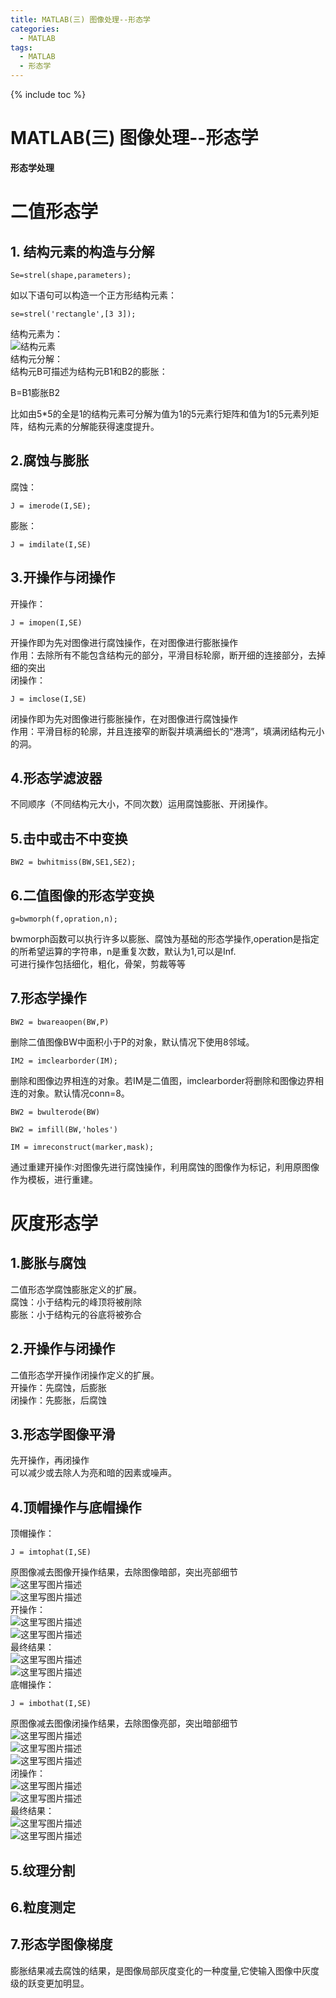 ```yaml
---
title: MATLAB(三) 图像处理--形态学
categories:
  - MATLAB
tags:
  - MATLAB
  - 形态学
---
```

{% include toc %}

# MATLAB(三) 图像处理--形态学

**形态学处理**

# 二值形态学

## 1. 结构元素的构造与分解

```
Se=strel(shape,parameters);
```

如以下语句可以构造一个正方形结构元素：

```
se=strel('rectangle',[3 3]);
```

结构元素为： <br/> <img alt="结构元素" src="https://img-blog.csdn.net/2018032509380284?watermark/2/text/aHR0cHM6Ly9ibG9nLmNzZG4ubmV0L20wXzM3NTY1NzM2/font/5a6L5L2T/fontsize/400/fill/I0JBQkFCMA==/dissolve/70" title=""/> <br/> 结构元分解： <br/> 结构元B可描述为结构元B1和B2的膨胀：

> 
B=B1膨胀B2


比如由5*5的全是1的结构元素可分解为值为1的5元素行矩阵和值为1的5元素列矩阵，结构元素的分解能获得速度提升。

## 2.腐蚀与膨胀

腐蚀：

```
J = imerode(I,SE);
```

膨胀：

```
J = imdilate(I,SE)
```

## 3.开操作与闭操作

开操作：

```
J = imopen(I,SE)
```

开操作即为先对图像进行腐蚀操作，在对图像进行膨胀操作 <br/> 作用：去除所有不能包含结构元的部分，平滑目标轮廓，断开细的连接部分，去掉细的突出 <br/> 闭操作：

```
J = imclose(I,SE)
```

闭操作即为先对图像进行膨胀操作，在对图像进行腐蚀操作 <br/> 作用：平滑目标的轮廓，并且连接窄的断裂并填满细长的“港湾”，填满闭结构元小的洞。

## 4.形态学滤波器

不同顺序（不同结构元大小，不同次数）运用腐蚀膨胀、开闭操作。

## 5.击中或击不中变换

```
BW2 = bwhitmiss(BW,SE1,SE2);
```

## 6.二值图像的形态学变换

```
g=bwmorph(f,opration,n);
```

bwmorph函数可以执行许多以膨胀、腐蚀为基础的形态学操作,operation是指定的所希望运算的字符串，n是重复次数，默认为1,可以是Inf. <br/> 可进行操作包括细化，粗化，骨架，剪裁等等

## 7.形态学操作

```
BW2 = bwareaopen(BW,P)
```

删除二值图像BW中面积小于P的对象，默认情况下使用8邻域。

```
IM2 = imclearborder(IM);
```

删除和图像边界相连的对象。若IM是二值图，imclearborder将删除和图像边界相连的对象。默认情况conn=8。

```
BW2 = bwulterode(BW)
```

```
BW2 = imfill(BW,'holes')
```

```
IM = imreconstruct(marker,mask);
```

> 
通过重建开操作:对图像先进行腐蚀操作，利用腐蚀的图像作为标记，利用原图像作为模板，进行重建。


# 灰度形态学

## 1.膨胀与腐蚀

二值形态学腐蚀膨胀定义的扩展。 <br/> 腐蚀：小于结构元的峰顶将被削除 <br/> 膨胀：小于结构元的谷底将被弥合

## 2.开操作与闭操作

二值形态学开操作闭操作定义的扩展。 <br/> 开操作：先腐蚀，后膨胀 <br/> 闭操作：先膨胀，后腐蚀

## 3.形态学图像平滑

先开操作，再闭操作 <br/> 可以减少或去除人为亮和暗的因素或噪声。

## 4.顶帽操作与底帽操作

顶帽操作：

```
J = imtophat(I,SE)
```

原图像减去图像开操作结果，去除图像暗部，突出亮部细节 <br/> <img alt="这里写图片描述" src="https://img-blog.csdn.net/20180511130620302?watermark/2/text/aHR0cHM6Ly9ibG9nLmNzZG4ubmV0L20wXzM3NTY1NzM2/font/5a6L5L2T/fontsize/400/fill/I0JBQkFCMA==/dissolve/70" title=""/> <br/> <img alt="这里写图片描述" src="https://img-blog.csdn.net/20180511130636752?watermark/2/text/aHR0cHM6Ly9ibG9nLmNzZG4ubmV0L20wXzM3NTY1NzM2/font/5a6L5L2T/fontsize/400/fill/I0JBQkFCMA==/dissolve/70" title=""/> <br/> 开操作： <br/> <img alt="这里写图片描述" src="https://img-blog.csdn.net/20180511130658400?watermark/2/text/aHR0cHM6Ly9ibG9nLmNzZG4ubmV0L20wXzM3NTY1NzM2/font/5a6L5L2T/fontsize/400/fill/I0JBQkFCMA==/dissolve/70" title=""/> <br/> <img alt="这里写图片描述" src="https://img-blog.csdn.net/2018051113072343?watermark/2/text/aHR0cHM6Ly9ibG9nLmNzZG4ubmV0L20wXzM3NTY1NzM2/font/5a6L5L2T/fontsize/400/fill/I0JBQkFCMA==/dissolve/70" title=""/> <br/> 最终结果： <br/> <img alt="这里写图片描述" src="https://img-blog.csdn.net/20180511130807209?watermark/2/text/aHR0cHM6Ly9ibG9nLmNzZG4ubmV0L20wXzM3NTY1NzM2/font/5a6L5L2T/fontsize/400/fill/I0JBQkFCMA==/dissolve/70" title=""/> <br/> <img alt="这里写图片描述" src="https://img-blog.csdn.net/20180511130819815?watermark/2/text/aHR0cHM6Ly9ibG9nLmNzZG4ubmV0L20wXzM3NTY1NzM2/font/5a6L5L2T/fontsize/400/fill/I0JBQkFCMA==/dissolve/70" title=""/> <br/> 底帽操作：

```
J = imbothat(I,SE)
```

原图像减去图像闭操作结果，去除图像亮部，突出暗部细节 <br/> <img alt="这里写图片描述" src="https://img-blog.csdn.net/20180511130846648?watermark/2/text/aHR0cHM6Ly9ibG9nLmNzZG4ubmV0L20wXzM3NTY1NzM2/font/5a6L5L2T/fontsize/400/fill/I0JBQkFCMA==/dissolve/70" title=""/> <br/> <img alt="这里写图片描述" src="https://img-blog.csdn.net/20180511130904853?watermark/2/text/aHR0cHM6Ly9ibG9nLmNzZG4ubmV0L20wXzM3NTY1NzM2/font/5a6L5L2T/fontsize/400/fill/I0JBQkFCMA==/dissolve/70" title=""/> <br/> <img alt="这里写图片描述" src="https://img-blog.csdn.net/20180511130931421?watermark/2/text/aHR0cHM6Ly9ibG9nLmNzZG4ubmV0L20wXzM3NTY1NzM2/font/5a6L5L2T/fontsize/400/fill/I0JBQkFCMA==/dissolve/70" title=""/> <br/> 闭操作： <br/> <img alt="这里写图片描述" src="https://img-blog.csdn.net/20180511130958945?watermark/2/text/aHR0cHM6Ly9ibG9nLmNzZG4ubmV0L20wXzM3NTY1NzM2/font/5a6L5L2T/fontsize/400/fill/I0JBQkFCMA==/dissolve/70" title=""/> <br/> <img alt="这里写图片描述" src="https://img-blog.csdn.net/20180511131025608?watermark/2/text/aHR0cHM6Ly9ibG9nLmNzZG4ubmV0L20wXzM3NTY1NzM2/font/5a6L5L2T/fontsize/400/fill/I0JBQkFCMA==/dissolve/70" title=""/> <br/> 最终结果： <br/> <img alt="这里写图片描述" src="https://img-blog.csdn.net/20180511131049615?watermark/2/text/aHR0cHM6Ly9ibG9nLmNzZG4ubmV0L20wXzM3NTY1NzM2/font/5a6L5L2T/fontsize/400/fill/I0JBQkFCMA==/dissolve/70" title=""/> <br/> <img alt="这里写图片描述" src="https://img-blog.csdn.net/20180511131103769?watermark/2/text/aHR0cHM6Ly9ibG9nLmNzZG4ubmV0L20wXzM3NTY1NzM2/font/5a6L5L2T/fontsize/400/fill/I0JBQkFCMA==/dissolve/70" title=""/>

## 5.纹理分割

## 6.粒度测定

## 7.形态学图像梯度

膨胀结果减去腐蚀的结果，是图像局部灰度变化的一种度量,它使输入图像中灰度级的跃变更加明显。
